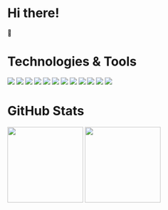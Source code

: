<h1>Hi there!</h1> 👋

<h1>Technologies & Tools</h1>

![](https://img.shields.io/badge/Python-informational?style=flat-square&logo=Python&logoColor=ffffff&color=2a4e70)
![](https://img.shields.io/badge/Django-informational?style=flat-square&logo=django&logoColor=ffffff&color=164c34)
![](https://img.shields.io/badge/FastApi-informational?style=flat-square&logo=FastApi&logoColor=white&color=289485)
![](https://img.shields.io/badge/flask-informational?style=flat-square&logo=flask&logoColor=black&color=white)
![](https://img.shields.io/badge/PostgreSQL-informational?style=flat-square&logo=PostgreSQL&logoColor=white&color=38688e)
![](https://img.shields.io/badge/Nginx-informational?style=flat-square&logo=nginx&logoColor=009a00&color=white)
![](https://img.shields.io/badge/gunicorn-informational?style=flat-square&logo=gunicorn&logoColor=009a00&color=f7f8f2)
![](https://img.shields.io/badge/selenium-informational?style=flat-square&logo=selenium&logoColor=ffffff&color=69ba51)
![](https://img.shields.io/badge/pytest-informational?style=flat-square&logo=Pytest&logoColor=pytest&color=white)
![](https://img.shields.io/badge/docker-informational?style=flat-square&logo=Docker&logoColor=white&color=399aeb)
![](https://img.shields.io/badge/Ubuntu-informational?style=flat-square&logo=Ubuntu&logoColor=white&color=d74422)
![](https://img.shields.io/badge/-informational?style=flat-square&logo=Bitcoin&logoColor=009a00&color=0d1017)

<h1>GitHub Stats</h1>

<div align="left">
  <img height="170em" src="https://github-readme-stats.vercel.app/api?username=Ken760&layout=compact&show_icons=true&theme=white&icon_color=2a84ea&hide_border=true&bg_color=00000000&text_color=2a84ea" />
  <img height="170em" src="https://github-readme-stats.vercel.app/api/top-langs/?username=Ken760&layout=compact&theme=white&icon_color=2a84ea&hide_border=true&bg_color=00000000&text_color=2a84ea" />
</div>

